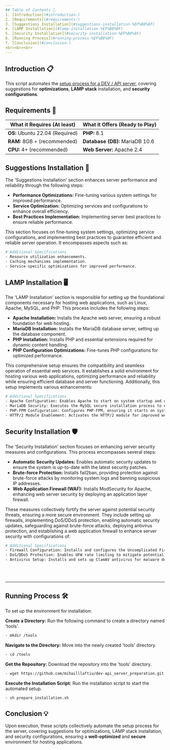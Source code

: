 ```yaml
---
## Table of Contents 📌
1. [Introduction](#introduction-)
2. [Requirements](#requirements-)
3. [Suggestions Installation](#suggestions-installation-%EF%B8%8F)
4. [LAMP Installation](#lamp-installation-%EF%B8%8F)
5. [Security Installation](#security-installation-%EF%B8%8F)
6. [Running Process](#running-process-%EF%B8%8F)
7. [Conclusion](#conclusion-)
<br><br><br>
---
```


## Introduction 📋
This script automates the <ins>setup process for a DEV / API server</ins>, covering suggestions for **optimizations**, **LAMP stack** installation, and **security configurations**.

## Requirements 📝

| **What it Requires (At least)** | **What it Offers (Ready to Play)** |
|--------------------------------|-----------------------------|
| **OS:**  Ubuntu 22.04 (Required)   | **PHP:**           8.1          |
| **RAM:** 8GB + (recommended)       | **Database (DB):** MariaDB 10.6 |
| **CPU:** 4+ (recommended)          | **Web Server:**    Apache 2.4   |


## Suggestions Installation 🧰

The 'Suggestions Installation' section enhances server performance and reliability through the following steps:

- **Performance Optimizations:** Fine-tuning various system settings for improved performance.
- **Service Optimization:** Optimizing services and configurations to enhance overall efficiency.
- **Best Practices Implementation:** Implementing server best practices to ensure reliable performance.
  
This section focuses on fine-tuning system settings, optimizing service configurations, and implementing best practices to guarantee efficient and reliable server operation. It encompasses aspects such as:

```bash
# Additional Specifications
- Resource utilization enhancements.
- Caching mechanisms implementation.
- Service-specific optimizations for improved performance.
```


## LAMP Installation 🖥️

The 'LAMP Installation' section is responsible for setting up the foundational components necessary for hosting web applications, such as Linux, Apache, MySQL, and PHP. This process includes the following steps:

- **Apache Installation:** Installs the Apache web server, ensuring a robust foundation for web hosting.
- **MariaDB Installation:** Installs the MariaDB database server, setting up the database component.
- **PHP Installation:** Installs PHP and essential extensions required for dynamic content handling.
- **PHP Configuration Optimizations:** Fine-tunes PHP configurations for optimized performance.

This comprehensive setup ensures the compatibility and seamless operation of essential web services. It establishes a solid environment for hosting various web applications, optimizing performance and reliability while ensuring efficient database and server functioning. Additionally, this setup implements various enhancements:

```bash
# Additional Specifications
- Apache Configuration: Enables Apache to start on system startup and ensures it starts promptly.
- MariaDB Security: Executes the MySQL secure installation process to enhance database security.
- PHP-FPM Configuration: Configures PHP-FPM, ensuring it starts on system startup for fast PHP processing.
- HTTP/2 Module Enablement: Activates the HTTP/2 module for improved web server performance.
```



## Security Installation 🛡️

The 'Security Installation' section focuses on enhancing server security measures and configurations. This process encompasses several steps:

- **Automatic Security Updates:** Enables automatic security updates to ensure the system is up-to-date with the latest security patches.
- **Brute-force Protection:** Installs fail2ban, providing protection against brute-force attacks by monitoring system logs and banning suspicious IP addresses.
- **Web Application Firewall (WAF):** Installs ModSecurity for Apache, enhancing web server security by deploying an application layer firewall.

These measures collectively fortify the server against potential security threats, ensuring a more secure environment. They include setting up firewalls, implementing DoS/DDoS protection, enabling automatic security updates, safeguarding against brute-force attacks, deploying antivirus protection, and establishing a web application firewall to enhance server security with configurations of:

```bash
# Additional Specifications
- Firewall Configuration: Installs and configures the Uncomplicated Firewall (UFW), setting up default and specific firewall rules to regulate incoming and outgoing traffic.
- DoS/DDoS Protection: Enables UFW rate limiting to mitigate potential Denial of Service (DoS) or Distributed Denial of Service (DDoS) attacks, particularly for SSH connections.
- Antivirus Setup: Installs and sets up ClamAV antivirus for malware detection, including regular updates for virus definitions.
```
<br><br>

---

## Running Process 🛠️
To set up the environment for installation:

**Create a Directory:** Run the following command to create a directory named 'tools'.
```bash
- mkdir /tools
```

**Navigate to the Directory:** Move into the newly created 'tools' directory.
```bash
- cd /tools
```

**Get the Repository:** Download the repository into the 'tools' directory.
```bash
- wget https://github.com/mihailllaftiu/dev-api_server_preparation.git
```

**Execute the Installation Script:** Run the installation script to start the automated setup.
```bash
- sh prepare_installation.sh
```

## Conclusion 💡
Upon execution, these scripts collectively automate the setup process for the server, covering suggestions for optimizations, LAMP stack installation, and security configurations, ensuring a **well-optimized** and **secure** environment for hosting applications.
